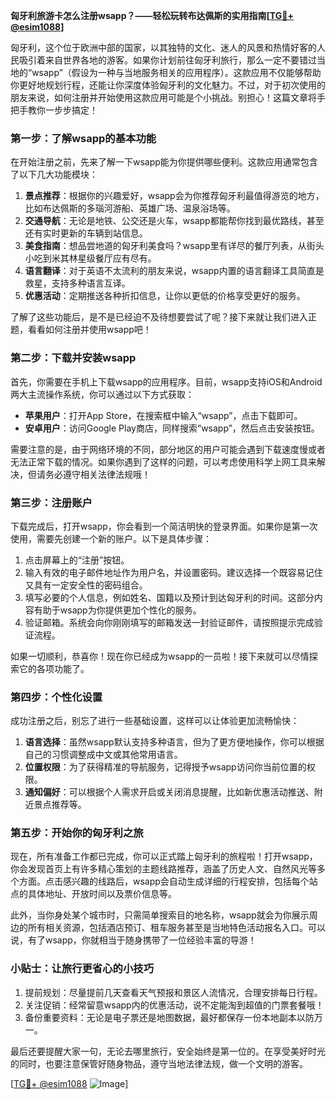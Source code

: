 **匈牙利旅游卡怎么注册wsapp？——轻松玩转布达佩斯的实用指南[[TG💪+ @esim1088](https://t.me/s/esim1088)]**

匈牙利，这个位于欧洲中部的国家，以其独特的文化、迷人的风景和热情好客的人民吸引着来自世界各地的游客。如果你计划前往匈牙利旅行，那么一定不要错过当地的“wsapp”（假设为一种与当地服务相关的应用程序）。这款应用不仅能够帮助你更好地规划行程，还能让你深度体验匈牙利的文化魅力。不过，对于初次使用的朋友来说，如何注册并开始使用这款应用可能是个小挑战。别担心！这篇文章将手把手教你一步步搞定！

### 第一步：了解wsapp的基本功能

在开始注册之前，先来了解一下wsapp能为你提供哪些便利。这款应用通常包含了以下几大功能模块：

1. **景点推荐**：根据你的兴趣爱好，wsapp会为你推荐匈牙利最值得游览的地方，比如布达佩斯的多瑙河游船、英雄广场、温泉浴场等。
2. **交通导航**：无论是地铁、公交还是火车，wsapp都能帮你找到最优路线，甚至还有实时更新的车辆到站信息。
3. **美食指南**：想品尝地道的匈牙利美食吗？wsapp里有详尽的餐厅列表，从街头小吃到米其林星级餐厅应有尽有。
4. **语言翻译**：对于英语不太流利的朋友来说，wsapp内置的语言翻译工具简直是救星，支持多种语言互译。
5. **优惠活动**：定期推送各种折扣信息，让你以更低的价格享受更好的服务。

了解了这些功能后，是不是已经迫不及待想要尝试了呢？接下来就让我们进入正题，看看如何注册并使用wsapp吧！

### 第二步：下载并安装wsapp

首先，你需要在手机上下载wsapp的应用程序。目前，wsapp支持iOS和Android两大主流操作系统，你可以通过以下方式获取：

- **苹果用户**：打开App Store，在搜索框中输入“wsapp”，点击下载即可。
- **安卓用户**：访问Google Play商店，同样搜索“wsapp”，然后点击安装按钮。

需要注意的是，由于网络环境的不同，部分地区的用户可能会遇到下载速度慢或者无法正常下载的情况。如果你遇到了这样的问题，可以考虑使用科学上网工具来解决，但请务必遵守相关法律法规哦！

### 第三步：注册账户

下载完成后，打开wsapp，你会看到一个简洁明快的登录界面。如果你是第一次使用，需要先创建一个新的账户。以下是具体步骤：

1. 点击屏幕上的“注册”按钮。
2. 输入有效的电子邮件地址作为用户名，并设置密码。建议选择一个既容易记住又具有一定安全性的密码组合。
3. 填写必要的个人信息，例如姓名、国籍以及预计到达匈牙利的时间。这部分内容有助于wsapp为你提供更加个性化的服务。
4. 验证邮箱。系统会向你刚刚填写的邮箱发送一封验证邮件，请按照提示完成验证流程。

如果一切顺利，恭喜你！现在你已经成为wsapp的一员啦！接下来就可以尽情探索它的各项功能了。

### 第四步：个性化设置

成功注册之后，别忘了进行一些基础设置，这样可以让体验更加流畅愉快：

1. **语言选择**：虽然wsapp默认支持多种语言，但为了更方便地操作，你可以根据自己的习惯调整成中文或其他常用语言。
2. **位置权限**：为了获得精准的导航服务，记得授予wsapp访问你当前位置的权限。
3. **通知偏好**：可以根据个人需求开启或关闭消息提醒，比如新优惠活动推送、附近景点推荐等。

### 第五步：开始你的匈牙利之旅

现在，所有准备工作都已完成，你可以正式踏上匈牙利的旅程啦！打开wsapp，你会发现首页上有许多精心策划的主题线路推荐，涵盖了历史人文、自然风光等多个方面。点击感兴趣的线路后，wsapp会自动生成详细的行程安排，包括每个站点的具体地址、开放时间以及票价信息等。

此外，当你身处某个城市时，只需简单搜索目的地名称，wsapp就会为你展示周边的所有相关资源，包括酒店预订、租车服务甚至是当地特色活动报名入口。可以说，有了wsapp，你就相当于随身携带了一位经验丰富的导游！

### 小贴士：让旅行更省心的小技巧

1. 提前规划：尽量提前几天查看天气预报和景区人流情况，合理安排每日行程。
2. 关注促销：经常留意wsapp内的优惠活动，说不定能淘到超值的门票套餐哦！
3. 备份重要资料：无论是电子票还是地图数据，最好都保存一份本地副本以防万一。

最后还要提醒大家一句，无论去哪里旅行，安全始终是第一位的。在享受美好时光的同时，也要注意保管好随身物品，遵守当地法律法规，做一个文明的游客。

[[TG💪+ @esim1088](https://t.me/s/esim1088) ![Image](https://i.postimg.cc/4NQfJmqS/Snipaste-2025-05-13-00-14-12.png)]